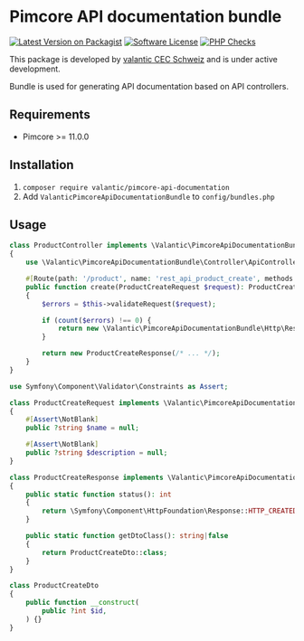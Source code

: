 # Pimcore API documentation bundle

[![Latest Version on Packagist](https://img.shields.io/packagist/v/valantic/pimcore-api-documentation.svg?style=flat-square)](https://packagist.org/packages/valantic/pimcore-api-documentation)
[![Software License](https://img.shields.io/badge/license-MIT-brightgreen.svg?style=flat-square)](LICENSE.md)
[![PHP Checks](https://github.com/valantic/pimcore-api-documentation/actions/workflows/phpstan.yml/badge.svg)](https://github.com/valantic/pimcore-api-documentation/actions/workflows/phpstan.yml)

This package is developed by [valantic CEC Schweiz](https://www.valantic.com/en/services/digital-business/) and is under active development.

Bundle is used for generating API documentation based on API controllers.

## Requirements

- Pimcore >= 11.0.0

## Installation

1. `composer require valantic/pimcore-api-documentation`
2. Add `ValanticPimcoreApiDocumentationBundle` to `config/bundles.php`


## Usage

```php
class ProductController implements \Valantic\PimcoreApiDocumentationBundle\Http\Controller\ApiControllerInterface
{
    use \Valantic\PimcoreApiDocumentationBundle\Controller\ApiControllerTrait;

    #[Route(path: '/product', name: 'rest_api_product_create', methods: Request::METHOD_POST)]
    public function create(ProductCreateRequest $request): ProductCreateResponse|\Valantic\PimcoreApiDocumentationBundle\Http\Response\BadRequestResponse
    {
        $errors = $this->validateRequest($request);

        if (count($errors) !== 0) {
            return new \Valantic\PimcoreApiDocumentationBundle\Http\Response\BadRequestResponse($errors);
        }

        return new ProductCreateResponse(/* ... */);
    }
}

use Symfony\Component\Validator\Constraints as Assert;

class ProductCreateRequest implements \Valantic\PimcoreApiDocumentationBundle\Http\Request\Contracts\HasJsonPayload
{
    #[Assert\NotBlank]
    public ?string $name = null;

    #[Assert\NotBlank]
    public ?string $description = null;
}

class ProductCreateResponse implements \Valantic\PimcoreApiDocumentationBundle\Http\Response\ApiResponseInterface
{
    public static function status(): int
    {
        return \Symfony\Component\HttpFoundation\Response::HTTP_CREATED;
    }

    public static function getDtoClass(): string|false
    {
        return ProductCreateDto::class;
    }
}

class ProductCreateDto
{
    public function __construct(
        public ?int $id,
    ) {}
}
```
